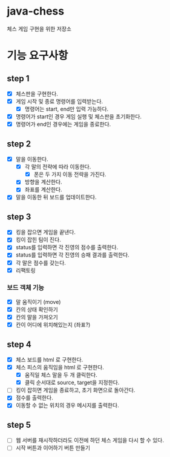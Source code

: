 # java-chess
체스 게임 구현을 위한 저장소

# 기능 요구사항
## step 1
- [x] 체스판을 구현한다.
- [x] 게임 시작 및 종료 명령어를 입력받는다.
    - [x] 명령어는 start, end만 입력 가능하다.
- [x] 명령어가 start인 경우 게임 실행 및 체스판을 초기화한다.
- [x] 명령어가 end인 경우에는 게임을 종료한다. 

## step 2
- [x] 말을 이동한다.
  - [x] 각 말의 전략에 따라 이동한다.
    - [x] 폰은 두 가지 이동 전략을 가진다.
  - [x] 방향을 계산한다.
  - [x] 좌표를 계산한다.
- [x] 말을 이동한 뒤 보드를 업데이트한다.

## step 3
- [x] 킹을 잡으면 게임을 끝낸다.
- [x] 킹이 잡힌 팀이 진다.
- [x] status를 입력하면 각 진영의 점수를 출력한다.
- [x] status를 입력하면 각 진영의 승패 결과를 출력한다. 
- [x] 각 말은 점수를 갖는다. 
- [x] 리팩토링 

### 보드 객체 기능
- [x] 말 움직이기 (move)
- [x] 칸의 상태 확인하기 
- [x] 칸의 말을 가져오기
- [x] 칸이 어디에 위치해있는지 (좌표?)

## step 4
- [x] 체스 보드를 html 로 구현한다.
- [x] 체스 피스의 움직임을 html 로 구현한다.
  - [x] 움직일 체스 말을 두 개 클릭한다. 
  - [x] 클릭 순서대로 source, target을 지정한다.
- [ ] 킹이 잡히면 게임을 종료하고, 초기 화면으로 돌아간다.
- [x] 점수를 출력한다.
- [x] 이동할 수 없는 위치의 경우 메시지를 출력한다.

## step 5
- [ ] 웹 서버를 재시작하더라도 이전에 하던 체스 게임을 다시 할 수 있다.
- [ ] 시작 버튼과 이어하기 버튼 만들기